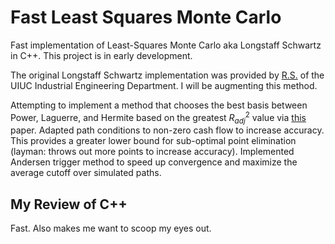 # Fast Least Squares Monte Carlo
Fast implementation of Least-Squares Monte Carlo aka Longstaff Schwartz in C++. This project is in early development.

The original Longstaff Schwartz implementation was provided by [R.S.](https://rsree.ise.illinois.edu/Prof._R.S._Sreenivas_%28Main%29.html) of the UIUC Industrial Engineering Department. I will be augmenting this method.

Attempting to implement a method that chooses the best basis between Power, Laguerre, and Hermite based on the greatest $R^2_{adj}$ value via [this](https://www.sciencedirect.com/science/article/pii/S0165188913000493) paper. Adapted path conditions to non-zero cash flow to increase accuracy. This provides a greater lower bound for sub-optimal point elimination (layman: throws out more points to increase accuracy). Implemented Andersen trigger method to speed up convergence and maximize the average cutoff over simulated paths.


## My Review of C++
Fast. Also makes me want to scoop my eyes out.
